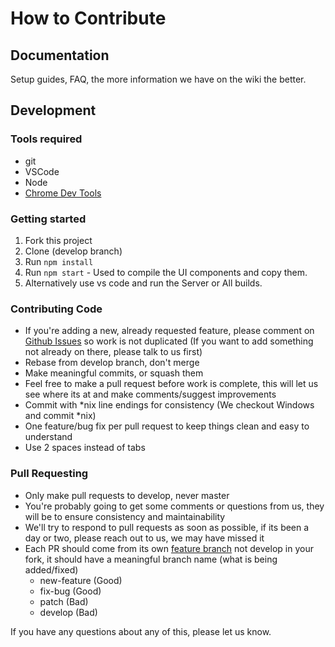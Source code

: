 # How to Contribute #

## Documentation ##
Setup guides, FAQ, the more information we have on the wiki the better.

## Development ##

### Tools required ###
- git
- VSCode
- Node
- [Chrome Dev Tools](https://marketplace.visualstudio.com/items?itemName=msjsdiag.debugger-for-chrome)

### Getting started ###

1.  Fork this project
2.  Clone (develop branch) 
3.  Run `npm install`
4.  Run `npm start` - Used to compile the UI components and copy them.
5.  Alternatively use vs code and run the Server or All builds.

### Contributing Code ###
- If you're adding a new, already requested feature, please comment on [Github Issues](https://github.com/ic3y808/Alloy/issues "Github Issues") so work is not duplicated (If you want to add something not already on there, please talk to us first)
- Rebase from develop branch, don't merge
- Make meaningful commits, or squash them
- Feel free to make a pull request before work is complete, this will let us see where its at and make comments/suggest improvements
- Commit with *nix line endings for consistency (We checkout Windows and commit *nix)
- One feature/bug fix per pull request to keep things clean and easy to understand
- Use 2 spaces instead of tabs

### Pull Requesting ###
- Only make pull requests to develop, never master
- You're probably going to get some comments or questions from us, they will be to ensure consistency and maintainability
- We'll try to respond to pull requests as soon as possible, if its been a day or two, please reach out to us, we may have missed it
- Each PR should come from its own [feature branch](http://martinfowler.com/bliki/FeatureBranch.html) not develop in your fork, it should have a meaningful branch name (what is being added/fixed)
  - new-feature (Good)
  - fix-bug (Good)
  - patch (Bad)
  - develop (Bad)

If you have any questions about any of this, please let us know.